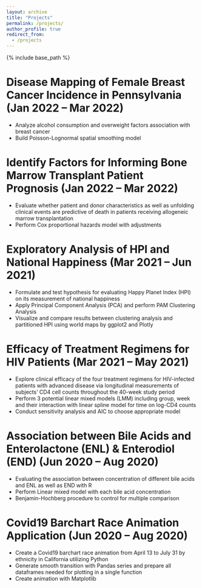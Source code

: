 ```yaml
---
layout: archive
title: "Projects"
permalink: /projects/
author_profile: true
redirect_from:
  - /projects
---
```


{% include base_path %}

Disease Mapping of Female Breast Cancer Incidence in Pennsylvania  (Jan 2022 – Mar 2022)
======
* Analyze alcohol consumption and overweight factors association with breast cancer
* Build Poisson-Lognormal spatial smoothing model

Identify Factors for Informing Bone Marrow Transplant Patient Prognosis (Jan 2022 – Mar 2022)
======
* Evaluate whether patient and donor characteristics as well as unfolding clinical events are predictive of death in patients receiving allogeneic marrow transplantation
* Perform Cox proportional hazards model with adjustments

Exploratory Analysis of HPI and National Happiness (Mar 2021 – Jun 2021)
======
* Formulate and test hypothesis for evaluating Happy Planet Index (HPI) on its measurement of national happiness
* Apply Principal Component Analysis (PCA) and perform PAM Clustering Analysis
* Visualize and compare results between clustering analysis and partitioned HPI using world maps by ggplot2 and Plotly

Efficacy of Treatment Regimens for HIV Patients (Mar 2021 – May 2021)
======
* Explore clinical efficacy of the four treatment regimens for HIV-infected patients with advanced disease via longitudinal measurements of subjects’ CD4 cell counts throughout the 40-week study period
* Perform 3 potential linear mixed models (LMM) including group, week and their interaction with linear spline model for time on log-CD4 counts 
* Conduct sensitivity analysis and AIC to choose appropriate model

Association between Bile Acids and Enterolactone (ENL) & Enterodiol (END) (Jun 2020 – Aug 2020)
======
* Evaluating the association between concentration of different bile acids and ENL as well as END with R
* Perform Linear mixed model with each bile acid concentration 
* Benjamin-Hochberg procedure to control for multiple comparison


Covid19 Barchart Race Animation Application (Jun 2020 – Aug 2020)
======
* Create a Covid19 barchart race animation from April 13 to July 31 by ethnicity in California utilizing Python
* Generate smooth transition with Pandas series and prepare all dataframes needed for plotting in a single function
* Create animation with Matplotlib
